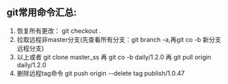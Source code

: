 ## git常用命令汇总:
1. 恢复所有更改： git checkout .
2. 拉取远程非master分支(先查看所有分支：git branch -a,再git co -b 新分支 远程分支)
3. 以上或者 git clone master_ss 再 git co -b daily/1.2.0 再 git pull origin daily/1.2.0
4. 删除远程tag命令 git push origin --delete tag publish/1.0.47
